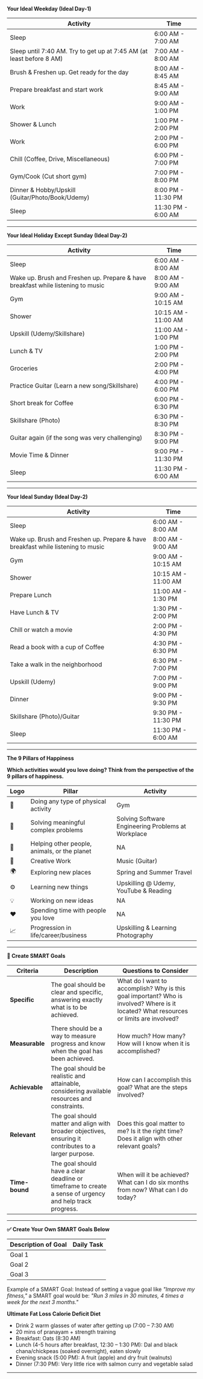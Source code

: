 **Your Ideal Weekday (Ideal Day-1)**

| Activity | Time |
|----------|------|
| Sleep | 6:00 AM - 7:00 AM |
| Sleep until 7:40 AM. Try to get up at 7:45 AM (at least before 8 AM) | 7:00 AM - 8:00 AM |
| Brush & Freshen up. Get ready for the day | 8:00 AM - 8:45 AM |
| Prepare breakfast and start work | 8:45 AM - 9:00 AM |
| Work | 9:00 AM - 1:00 PM |
| Shower & Lunch | 1:00 PM - 2:00 PM |
| Work | 2:00 PM - 6:00 PM |
| Chill (Coffee, Drive, Miscellaneous) | 6:00 PM - 7:00 PM |
| Gym/Cook (Cut short gym) | 7:00 PM - 8:00 PM |
| Dinner & Hobby/Upskill (Guitar/Photo/Book/Udemy) | 8:00 PM - 11:30 PM |
| Sleep | 11:30 PM - 6:00 AM |

---

**Your Ideal Holiday Except Sunday (Ideal Day-2)**

| Activity | Time |
|----------|------|
| Sleep | 6:00 AM - 8:00 AM |
| Wake up. Brush and Freshen up. Prepare & have breakfast while listening to music | 8:00 AM - 9:00 AM |
| Gym | 9:00 AM - 10:15 AM |
| Shower | 10:15 AM - 11:00 AM |
| Upskill (Udemy/Skillshare) | 11:00 AM - 1:00 PM |
| Lunch & TV | 1:00 PM - 2:00 PM |
| Groceries | 2:00 PM - 4:00 PM |
| Practice Guitar (Learn a new song/Skillshare) | 4:00 PM - 6:00 PM |
| Short break for Coffee | 6:00 PM - 6:30 PM |
| Skillshare (Photo) | 6:30 PM - 8:30 PM |
| Guitar again (if the song was very challenging) | 8:30 PM - 9:00 PM |
| Movie Time & Dinner | 9:00 PM - 11:30 PM |
| Sleep | 11:30 PM - 6:00 AM |

---

**Your Ideal Sunday (Ideal Day-2)**

| Activity | Time |
|----------|------|
| Sleep | 6:00 AM - 8:00 AM |
| Wake up. Brush and Freshen up. Prepare & have breakfast while listening to music | 8:00 AM - 9:00 AM |
| Gym | 9:00 AM - 10:15 AM |
| Shower | 10:15 AM - 11:00 AM |
| Prepare Lunch | 11:00 AM - 1:30 PM |
| Have Lunch & TV | 1:30 PM - 2:00 PM |
| Chill or watch a movie | 2:00 PM - 4:30 PM |
| Read a book with a cup of Coffee | 4:30 PM - 6:30 PM |
| Take a walk in the neighborhood | 6:30 PM - 7:00 PM |
| Upskill (Udemy) | 7:00 PM - 9:00 PM |
| Dinner | 9:00 PM - 9:30 PM |
| Skillshare (Photo)/Guitar | 9:30 PM - 11:30 PM |
| Sleep | 11:30 PM - 6:00 AM |

---

**The 9 Pillars of Happiness**

**Which activities would you love doing? Think from the perspective of the 9 pillars of happiness.**

|Logo| Pillar | Activity |
|--------|---------|----------|
| 💪 | Doing any type of physical activity | Gym |
| 📝 | Solving meaningful complex problems | Solving Software Engineering Problems at Workplace |
| 🌱 | Helping other people, animals, or the planet | NA |
| 🎨 | Creative Work | Music (Guitar) |
| 🌍 | Exploring new places | Spring and Summer Travel |
| ⚙️ | Learning new things | Upskilling @ Udemy, YouTube & Reading |
| 💡 | Working on new ideas | NA |
| ❤️ | Spending time with people you love | NA |
| 📈 | Progression in life/career/business | Upskilling & Learning Photography |

---

**🎯 Create SMART Goals**

| Criteria | Description | Questions to Consider |
|----------|-------------|------------------------|
| **Specific** | The goal should be clear and specific, answering exactly what is to be achieved. | What do I want to accomplish? Why is this goal important? Who is involved? Where is it located? What resources or limits are involved? |
| **Measurable** | There should be a way to measure progress and know when the goal has been achieved. | How much? How many? How will I know when it is accomplished? |
| **Achievable** | The goal should be realistic and attainable, considering available resources and constraints. | How can I accomplish this goal? What are the steps involved? |
| **Relevant** | The goal should matter and align with broader objectives, ensuring it contributes to a larger purpose. | Does this goal matter to me? Is it the right time? Does it align with other relevant goals? |
| **Time-bound** | The goal should have a clear deadline or timeframe to create a sense of urgency and help track progress. | When will it be achieved? What can I do six months from now? What can I do today? |

---

**✅ Create Your Own SMART Goals Below**

| Description of Goal | Daily Task |
|---------------------|-----------|
| Goal 1 |  |
| Goal 2 |  |
| Goal 3 |  |

Example of a SMART Goal: Instead of setting a vague goal like *"Improve my fitness,"* a SMART goal would be: *"Run 3 miles in 30 minutes, 4 times a week for the next 3 months."*


**Ultimate Fat Loss Calorie Deficit Diet**

- Drink 2 warm glasses of water after getting up (7:00 – 7:30 AM)
- 20 mins of pranayam + strength training
- Breakfast: Oats (8:30 AM)
- Lunch (4-5 hours after breakfast, 12:30 – 1:30 PM): Dal and black chana/chickpeas (soaked overnight), eaten slowly
- Evening snack (5:00 PM): A fruit (apple) and dry fruit (walnuts)
- Dinner (7:30 PM): Very little rice with salmon curry and vegetable salad

---